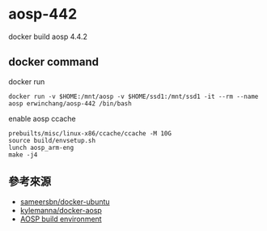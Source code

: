 # aosp-442

docker build aosp 4.4.2

## docker command

docker run
```
docker run -v $HOME:/mnt/aosp -v $HOME/ssd1:/mnt/ssd1 -it --rm --name aosp erwinchang/aosp-442 /bin/bash
```

enable aosp ccache
```
prebuilts/misc/linux-x86/ccache/ccache -M 10G
source build/envsetup.sh
lunch aosp_arm-eng
make -j4
```

## 參考來源

- [sameersbn/docker-ubuntu][1]
- [kylemanna/docker-aosp][2]
- [AOSP build environment][3]


[1]:https://github.com/sameersbn/docker-ubuntu/tree/14.04
[2]:https://github.com/kylemanna/docker-aosp
[3]:https://source.android.com/setup/initializing#setting-up-a-linux-build-environment

